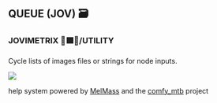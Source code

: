 
<h2>QUEUE (JOV) 🗃</h2>
<h3>JOVIMETRIX 🔺🟩🔵/UTILITY</h3>
<p>Cycle lists of images files or strings for node inputs.</p>

![](https://raw.githubusercontent.com/Amorano/Jovimetrix-examples/master/node/QUEUE/QUEUE.gif)

help system powered by [MelMass](https://github.com/melMass) and the [comfy_mtb](https://github.com/melMass/comfy_mtb) project
